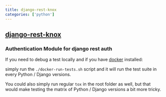 ```yaml
---
title: django-rest-knox
categories: ['python']
---
```

## [django-rest-knox](https://github.com/jazzband/django-rest-knox)

### Authentication Module for django rest auth


If you need to debug a test locally and if you have [docker](https://www.docker.com/) installed:

simply run the ``./docker-run-tests.sh`` script and it will run the test suite in every Python /
Django versions.

You could also simply run regular ``tox`` in the root folder as well, but that would make testing the matrix of
Python / Django versions a bit more tricky.
